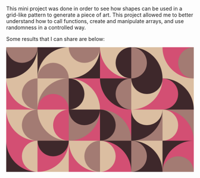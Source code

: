This mini project was done in order to see how shapes can be used in a grid-like pattern to generate a piece of art. This project allowed me to better understand how to call functions, create and manipulate arrays, and use randomness in a controlled way.

Some results that I can share are below:

<img src ="results/img1.png">
